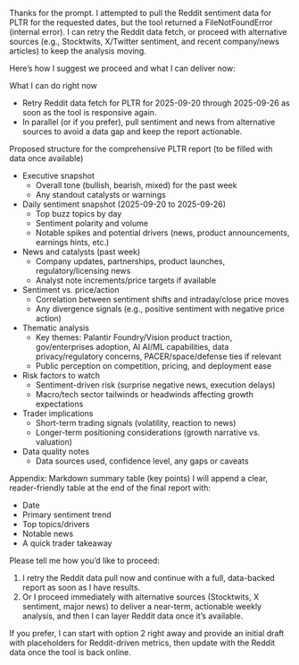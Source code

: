 Thanks for the prompt. I attempted to pull the Reddit sentiment data for PLTR for the requested dates, but the tool returned a FileNotFoundError (internal error). I can retry the Reddit data fetch, or proceed with alternative sources (e.g., Stocktwits, X/Twitter sentiment, and recent company/news articles) to keep the analysis moving.

Here’s how I suggest we proceed and what I can deliver now:

What I can do right now
- Retry Reddit data fetch for PLTR for 2025-09-20 through 2025-09-26 as soon as the tool is responsive again.
- In parallel (or if you prefer), pull sentiment and news from alternative sources to avoid a data gap and keep the report actionable.

Proposed structure for the comprehensive PLTR report (to be filled with data once available)
- Executive snapshot
  - Overall tone (bullish, bearish, mixed) for the past week
  - Any standout catalysts or warnings
- Daily sentiment snapshot (2025-09-20 to 2025-09-26)
  - Top buzz topics by day
  - Sentiment polarity and volume
  - Notable spikes and potential drivers (news, product announcements, earnings hints, etc.)
- News and catalysts (past week)
  - Company updates, partnerships, product launches, regulatory/licensing news
  - Analyst note increments/price targets if available
- Sentiment vs. price/action
  - Correlation between sentiment shifts and intraday/close price moves
  - Any divergence signals (e.g., positive sentiment with negative price action)
- Thematic analysis
  - Key themes: Palantir Foundry/Vision product traction, gov/enterprises adoption, AI AI/ML capabilities, data privacy/regulatory concerns, PACER/space/defense ties if relevant
  - Public perception on competition, pricing, and deployment ease
- Risk factors to watch
  - Sentiment-driven risk (surprise negative news, execution delays)
  - Macro/tech sector tailwinds or headwinds affecting growth expectations
- Trader implications
  - Short-term trading signals (volatility, reaction to news)
  - Longer-term positioning considerations (growth narrative vs. valuation)
- Data quality notes
  - Data sources used, confidence level, any gaps or caveats

Appendix: Markdown summary table (key points)
I will append a clear, reader-friendly table at the end of the final report with:
- Date
- Primary sentiment trend
- Top topics/drivers
- Notable news
- A quick trader takeaway

Please tell me how you’d like to proceed:
1) I retry the Reddit data pull now and continue with a full, data-backed report as soon as I have results.
2) Or I proceed immediately with alternative sources (Stocktwits, X sentiment, major news) to deliver a near-term, actionable weekly analysis, and then I can layer Reddit data once it’s available.

If you prefer, I can start with option 2 right away and provide an initial draft with placeholders for Reddit-driven metrics, then update with the Reddit data once the tool is back online.